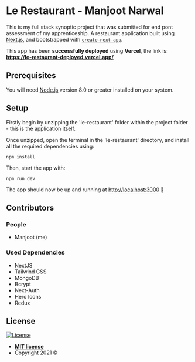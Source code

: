# Le Restaurant - Manjoot Narwal

This is my full stack synoptic project that was submitted for end pont assessment of my apprenticeship. A restaurant application built using [Next.js](https://nextjs.org/), and bootstrapped with [`create-next-app`](https://github.com/vercel/next.js/tree/canary/packages/create-next-app).

This app has been **successfully deployed** using **Vercel**, the link is: **https://le-restaurant-deployed.vercel.app/**

## Prerequisites

You will need [Node.js](https://nodejs.org/) version 8.0 or greater installed on your system.

## Setup

Firstly  begin by unzipping the 'le-restaurant' folder within the project folder - this is the application itself.

Once unzipped, open the terminal in the 'le-restaurant' directory, and install all the required dependencies using:

```
npm install
```

Then, start the app with:

```
npm run dev
```

The app should now be up and running at [http://localhost:3000](http://localhost:3000/) 🚀

## Contributors

### People

- Manjoot (me)

### Used Dependencies

- NextJS
- Tailwind CSS
- MongoDB
- Bcrypt
- Next-Auth
- Hero Icons
- Redux

## License

[![License](https://camo.githubusercontent.com/e754645b75702ffcc623fb15d15bd88c0d988ee8a304791fc009ce45268faed6/687474703a2f2f696d672e736869656c64732e696f2f3a6c6963656e73652d6d69742d626c75652e7376673f7374796c653d666c61742d737175617265)](http://badges.mit-license.org/)

- **[MIT license](http://opensource.org/licenses/mit-license.php)**
- Copyright 2021 ©
